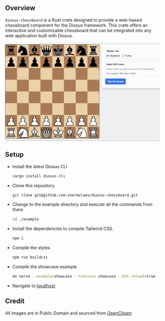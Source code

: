 ## Overview

`dioxus-chessboard` is a Rust crate designed to provide a web-based chessboard component
for the Dioxus framework. This crate offers an interactive and customizable chessboard
that can be integrated into any web application built with Dioxus.

<p align="center">
  <img src="./example/showcase.gif" />
</p>

## Setup

- Install the latest Dioxus CLI

  ```bash
  cargo install dioxus-cli
  ```
- Clone this repository
  ```bash
  git clone git@github.com:vnermolaev/dioxus-chessboard.git
  ```   

- Change to the example directory and execute all the commands from there
  ```bash
  cd ./example
  ```

- Install the dependencies to compile Tailwind CSS.

  ``` bash
  npm i
  ```

- Compile the styles
  ``` bash
  npm run buildcss
  ```

- Compile the showcase example
  ``` bash
  dx serve --example=showcase --features showcase --hot-reload=true
  ```

- Navigate to [localhost](http://127.0.0.1:8080)

## Credit

All images are in Public Domain and sourced from [OpenClipart](https://openclipart.org/).